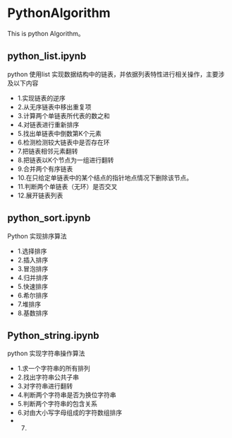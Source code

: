 # PythonAlgorithm 
 This is python Algorithm。
## python_list.ipynb
 python 使用list 实现数据结构中的链表，并依据列表特性进行相关操作，主要涉及以下内容
* 1.实现链表的逆序
* 2.从无序链表中移出重复项
* 3.计算两个单链表所代表的数之和
* 4.对链表进行重新排序
* 5.找出单链表中倒数第K个元素
* 6.检测检测较大链表中是否存在环
* 7.把链表相邻元素翻转
* 8.把链表以K个节点为一组进行翻转
* 9.合并两个有序链表
* 10.在只给定单链表中的某个结点的指针地点情况下删除该节点。
* 11.判断两个单链表（无环）是否交叉
* 12.展开链表列表

## python_sort.ipynb
Python 实现排序算法
* 1.选择排序
* 2.插入排序
* 3.冒泡排序
* 4.归并排序
* 5.快速排序
* 6.希尔排序
* 7.堆排序
* 8.基数排序

## Python_string.ipynb
python 实现字符串操作算法
* 1.求一个字符串的所有排列
* 2.找出字符串公共子串
* 3.对字符串进行翻转
* 4.判断两个字符串是否为换位字符串
* 5.判断两个字符串的包含关系
* 6.对由大小写字母组成的字符数组排序
* 7.